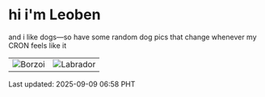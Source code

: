 # hi i'm Leoben

and i like dogs—so have some random dog pics that change whenever my CRON feels like it

|  |  |
|--------|----------|
| ![Borzoi](https://random-dog-vercel.vercel.app/api/random-borzoi?v=1757372303) | ![Labrador](https://random-dog-vercel.vercel.app/api/random-labrador?v=1757372303) |

Last updated: 2025-09-09 06:58 PHT
